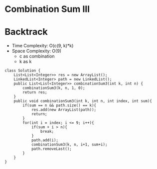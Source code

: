 # Combination Sum III
# Backtrack
* Time Complexity: O(c(9, k)*k)
* Space Complexity: O(9)
	* c as combination
	* k as k
```
class Solution {
    List<List<Integer>> res = new ArrayList();
    LinkedList<Integer> path = new LinkedList();
    public List<List<Integer>> combinationSum3(int k, int n) {
        combinationSum3(k, n, 1, 0);
        return res;
    }
    public void combinationSum3(int k, int n, int index, int sum){
        if(sum == n && path.size() == k){
            res.add(new ArrayList(path));
            return;
        }
        for(int i = index; i <= 9; i++){
            if(sum + i > n){
                break;
            }
            path.add(i);
            combinationSum3(k, n, i+1, sum+i);
            path.removeLast();
        }
    }
}
```